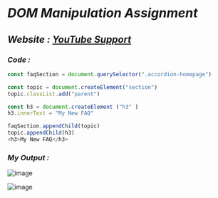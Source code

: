 # _DOM Manipulation Assignment_

## _Website :_ _[YouTube Support](https://support.google.com/youtube/#topic=9257498)_ 

### _Code :_
  ```javascript
  const faqSection = document.querySelector(".accordion-homepage")

  const topic = document.createElement("section")
  topic.classList.add("parent")

  const h3 = document.createElement ("h3" )
  h3.innerText = "My New FAQ"

  faqSection.appendChild(topic)
  topic.appendChild(h3)
  <h3>My New FAQ</h3>
 ```
### _My Output :_
  ![image](https://user-images.githubusercontent.com/91872149/192298388-38827be6-ba4b-4836-9310-b417e564cf82.png)

  ![image](https://user-images.githubusercontent.com/91872149/192298198-a603d756-b1a5-4917-be5a-33c6fa4a7a6e.png)


  </b>
